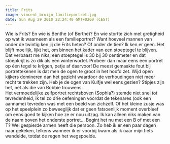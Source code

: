 ```yaml
---
title: Frits
image: vincent_bruijn_familieportret.jpg
date: Sun Aug 29 2010 22:24:40 GMT+0200 (CEST)
---
```


Wie is Frits? En wie is Benthe (of Berthe)? En wie stortte zich met gretigheid op wat ik waarneem als een familieportret? Want hoeveel mannen van onder de twintig ken jij die Frits heten? Of onder de tien? Ik ken er geen. Het blijft moeilijk, lijkt het, om binnen het kader van een stoeptegel te blijven. Dat verbaast me niks; een stoeptegel is 30 bij 30 centimeter en dat stoepkrijt is zo dik als een winterwortel. Probeer dan maar eens een portret op één tegel te krijgen, petje af daarvoor! De meest gemaakte fout bij portrettekenen is dat men de ogen te groot in het hoofd zet. Wijd open kijkers domineren dan het gezicht waardoor de verhoudingen niet meer recht te trekken zijn. Heb je de ogen van Kuifje wel eens gezien? Stipjes zijn het, net als die van Bobbie trouwens.<br />
Het vermoedelijke zelfportret rechtsboven (Sophia?) stemde niet snel tot tevredenheid, ik tel zo drie oefeningen voordat de tekenares (ook een aanname) tevreden was met een beeld van zichzelf. Of het kleine zusje was op het speelplein zo beweeglijk dat er geen fatsoenlijk moment overbleef om eens goed te kijken hoe ze er nou uitzag. Ik kan alleen niks maken van de naam boven het onderste portret... Begint het nu met een B of met een T? Wel gespierde armen heeft die persoon. Zo heb ik er een paar dagen naar gekeken, telkens wanneer ik er voorbij kwam als ik naar mijn fiets wandelde, totdat de regen het wegspoelde.
